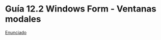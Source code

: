 # Guía 12.2 Windows Form - Ventanas modales


[Enunciado](https://docs.google.com/document/d/1jubko_WYUaW0_bk0wmLEWis9us_mZmKb/edit)
